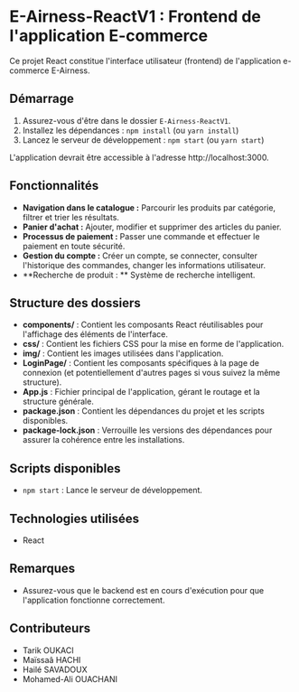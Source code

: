 # E-Airness-ReactV1 : Frontend de l'application E-commerce

Ce projet React constitue l'interface utilisateur (frontend) de l'application e-commerce E-Airness.

## Démarrage

1.  Assurez-vous d'être dans le dossier `E-Airness-ReactV1`.
2.  Installez les dépendances : `npm install` (ou `yarn install`)
3.  Lancez le serveur de développement : `npm start` (ou `yarn start`)

L'application devrait être accessible à l'adresse http://localhost:3000.

## Fonctionnalités

* **Navigation dans le catalogue :** Parcourir les produits par catégorie, filtrer et trier les résultats.
* **Panier d'achat :** Ajouter, modifier et supprimer des articles du panier.
* **Processus de paiement :** Passer une commande et effectuer le paiement en toute sécurité.
* **Gestion du compte :** Créer un compte, se connecter, consulter l'historique des commandes, changer les informations utilisateur.
* **Recherche de produit : ** Système de recherche intelligent.
  
## Structure des dossiers

*   **components/** : Contient les composants React réutilisables pour l'affichage des éléments de l'interface.
*   **css/** : Contient les fichiers CSS pour la mise en forme de l'application.
*   **img/** : Contient les images utilisées dans l'application.
*   **LoginPage/** : Contient les composants spécifiques à la page de connexion (et potentiellement d'autres pages si vous suivez la même structure).
*   **App.js** : Fichier principal de l'application, gérant le routage et la structure générale.
*   **package.json** : Contient les dépendances du projet et les scripts disponibles.
*   **package-lock.json** : Verrouille les versions des dépendances pour assurer la cohérence entre les installations.

## Scripts disponibles

*   `npm start` : Lance le serveur de développement.

## Technologies utilisées

*   React

## Remarques

*   Assurez-vous que le backend est en cours d'exécution pour que l'application fonctionne correctement.

## Contributeurs

* Tarik OUKACI
* Maïssaâ HACHI
* Hailé SAVADOUX
* Mohamed-Ali OUACHANI
